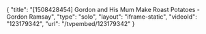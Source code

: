 {
    "title": "[1508428454] Gordon and His Mum Make Roast Potatoes - Gordon Ramsay",
    "type": "solo",
    "layout": "iframe-static",
    "videoId": "123179342",
    "url": "\/tvpembed\/123179342"
}